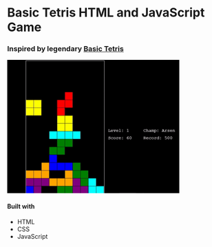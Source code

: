 # Basic Tetris HTML and JavaScript Game

### Inspired by legendary  [Basic Tetris](https://gist.github.com/straker/3c98304f8a6a9174efd8292800891ea1)

<img src="./preview.gif" width="400" />

#### Built with
- HTML
- CSS
- JavaScript
